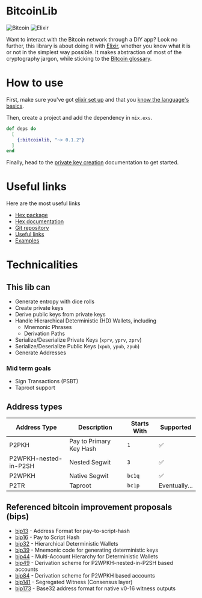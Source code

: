 # BitcoinLib

![Bitcoin](https://raw.githubusercontent.com/RooSoft/bitcoinlib/main/guides/assets/images/bitcoin.svg)
![Elixir](https://raw.githubusercontent.com/RooSoft/bitcoinlib/main/guides/assets/images/elixir-with-name.svg)

Want to interact with the Bitcoin network through a DIY app? Look no further, this library 
is about doing it with [Elixir](https://elixir-lang.org), whether you know what it is or not 
in the simplest way possible. It makes abstraction of most of the cryptography jargon, while sticking
to the [Bitcoin glossary](https://developer.bitcoin.org/glossary.html).

# How to use

First, make sure you've got [elixir set up](https://elixir-lang.org/install.html) and that you
[know the language's basics](https://elixircasts.io/series/learn-elixir).

Then, create a project and add the dependency in `mix.exs`.

```elixir
def deps do
  [
    {:bitcoinlib, "~> 0.1.2"}
  ]
end
```

Finally, head to the [private key creation](https://hexdocs.pm/bitcoinlib/tutorial-private-key.html) 
documentation to get started.

# Useful links

Here are the most useful links 

- [Hex package](https://hex.pm/packages/bitcoinlib) 
- [Hex documentation](https://hexdocs.pm/bitcoinlib/readme.html)
- [Git repository](https://github.com/RooSoft/bitcoinlib)
- [Useful links](https://hexdocs.pm/bitcoinlib/links.html)
- [Examples](https://hexdocs.pm/bitcoinlib/examples.html)


# Technicalities

## This lib can

- Generate entropy with dice rolls
- Create private keys
- Derive public keys from private keys
- Handle Hierarchical Deterministic (HD) Wallets, including
  - Mnemonic Phrases
  - Derivation Paths
- Serialize/Deserialize Private Keys (`xprv`, `yprv`, `zprv`)
- Serialize/Deserialize Public Keys  (`xpub`, `ypub`, `zpub`)
- Generate Addresses

### Mid term goals

- Sign Transactions (PSBT)
- Taproot support

## Address types

| Address Type          | Description             | Starts With  | Supported     |
|-----------------------|-------------------------|--------------|---------------|
| P2PKH                 | Pay to Primary Key Hash | `1`          | ✅            |
| P2WPKH-nested-in-P2SH | Nested Segwit           | `3`          | ✅            |
| P2WPKH                | Native Segwit           | `bc1q`       | ✅            |
| P2TR                  | Taproot                 | `bc1p`       | Eventually... |

## Referenced bitcoin improvement proposals (bips)
- [bip13](https://github.com/bitcoin/bips/blob/master/bip-0013.mediawiki) - Address Format for pay-to-script-hash
- [bip16](https://github.com/bitcoin/bips/blob/master/bip-0016.mediawiki) - Pay to Script Hash
- [bip32](https://github.com/bitcoin/bips/blob/master/bip-0032.mediawiki) - Hierarchical Deterministic Wallets
- [bip39](https://github.com/bitcoin/bips/blob/master/bip-0039.mediawiki) - Mnemonic code for generating deterministic keys
- [bip44](https://github.com/bitcoin/bips/blob/master/bip-0044.mediawiki) - Multi-Account Hierarchy for Deterministic Wallets
- [bip49](https://github.com/bitcoin/bips/blob/master/bip-0049.mediawiki) - Derivation scheme for P2WPKH-nested-in-P2SH based accounts
- [bip84](https://github.com/bitcoin/bips/blob/master/bip-0084.mediawiki) - Derivation scheme for P2WPKH based accounts
- [bip141](https://github.com/bitcoin/bips/blob/master/bip-0141.mediawiki) - Segregated Witness (Consensus layer)
- [bip173](https://github.com/bitcoin/bips/blob/master/bip-0173.mediawiki) - Base32 address format for native v0-16 witness outputs
